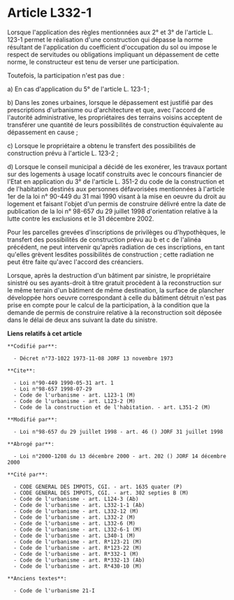 # Article L332-1

Lorsque l'application des règles mentionnées aux 2° et 3° de l'article L. 123-1 permet le réalisation d'une construction qui
dépasse la norme résultant de l'application du coefficient d'occupation du sol ou impose le respect de servitudes ou
obligations impliquant un dépassement de cette norme, le constructeur est tenu de verser une participation.

Toutefois, la participation n'est pas due :

a) En cas d'application du 5° de l'article L. 123-1 ;

b) Dans les zones urbaines, lorsque le dépassement est justifié par des prescriptions d'urbanisme ou d'architecture et que,
avec l'accord de l'autorité administrative, les propriétaires des terrains voisins acceptent de transférer une quantité de
leurs possibilités de construction équivalente au dépassement en cause ;

c) Lorsque le propriétaire a obtenu le transfert des possibilités de construction prévu à l'article L. 123-2 ;

d) Lorsque le conseil municipal a décidé de les exonérer, les travaux portant sur des logements à usage locatif construits
avec le concours financier de l'Etat en application du 3° de l'article L. 351-2 du code de la construction et de l'habitation
destinés aux personnes défavorisées mentionnées à l'article 1er de la loi n° 90-449 du 31 mai 1990 visant à la mise en oeuvre
du droit au logement et faisant l'objet d'un permis de construire délivré entre la date de publication de la loi n° 98-657 du
29 juillet 1998 d'orientation relative à la lutte contre les exclusions et le 31 décembre 2002.

Pour les parcelles grevées d'inscriptions de privilèges ou d'hypothèques, le transfert des possibilités de construction prévu
au b et c de l'alinéa précédent, ne peut intervenir qu'après radiation de ces inscriptions, en tant qu'elles grèvent lesdites
possibilités de construction ; cette radiation ne peut être faite qu'avec l'accord des créanciers.

Lorsque, après la destruction d'un bâtiment par sinistre, le propriétaire sinistré ou ses ayants-droit à titre gratuit
procèdent à la reconstruction sur le même terrain d'un bâtiment de même destination, la surface de plancher développée hors
oeuvre correspondant à celle du bâtiment détruit n'est pas prise en compte pour le calcul de la participation, à la condition
que la demande de permis de construire relative à la reconstruction soit déposée dans le délai de deux ans suivant la date du
sinistre.

**Liens relatifs à cet article**

	**Codifié par**:

	  - Décret n°73-1022 1973-11-08 JORF 13 novembre 1973

	**Cite**:

	  - Loi n°90-449 1990-05-31 art. 1
	  - Loi n°98-657 1998-07-29
	  - Code de l'urbanisme - art. L123-1 (M)
	  - Code de l'urbanisme - art. L123-2 (M)
	  - Code de la construction et de l'habitation. - art. L351-2 (M)

	**Modifié par**:

	  - Loi n°98-657 du 29 juillet 1998 - art. 46 () JORF 31 juillet 1998

	**Abrogé par**:

	  - Loi n°2000-1208 du 13 décembre 2000 - art. 202 () JORF 14 décembre 2000

	**Cité par**:

	  - CODE GENERAL DES IMPOTS, CGI. - art. 1635 quater (P)
	  - CODE GENERAL DES IMPOTS, CGI. - art. 302 septies B (M)
	  - Code de l'urbanisme - art. L124-3 (Ab)
	  - Code de l'urbanisme - art. L332-1-1 (Ab)
	  - Code de l'urbanisme - art. L332-12 (M)
	  - Code de l'urbanisme - art. L332-2 (M)
	  - Code de l'urbanisme - art. L332-6 (M)
	  - Code de l'urbanisme - art. L332-6-1 (M)
	  - Code de l'urbanisme - art. L340-1 (M)
	  - Code de l'urbanisme - art. R*123-21 (M)
	  - Code de l'urbanisme - art. R*123-22 (M)
	  - Code de l'urbanisme - art. R*332-1 (M)
	  - Code de l'urbanisme - art. R*332-13 (Ab)
	  - Code de l'urbanisme - art. R*430-10 (M)

	**Anciens textes**:

	  - Code de l'urbanisme 21-I

